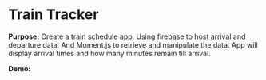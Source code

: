 # Train Tracker

**Purpose:** Create a train schedule app. Using firebase to host arrival and departure data. And Moment.js to retrieve and manipulate the data. App will display arrival times and how many minutes remain till arrival.

**Demo:**
